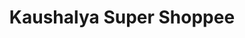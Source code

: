 ---
title: "Kaushalya Super Shoppee"
url: /aurangabad-maharashtra/kaushalya-super-shoppee/
shop: convenience
---